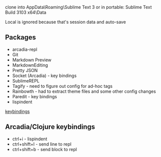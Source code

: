 clone into AppData\Roaming\Sublime Text 3
or in portable: Sublime Text Build 3103 x64\Data

Local is ignored because that's session data and auto-save

## Packages
* arcadia-repl
* Git
* Markdown Preview
* MarkdownEditing
* Pretty JSON
* Socket (Arcadia) - key bindings
* SublimeREPL
* Tagify - need to figure out config for ad-hoc tags
* Rainbowth - had to extract theme files and some other config changes
* Paredit - key bindings
* lispindent

[keybindings](https://github.com/meta-meta/sublime-settings/blob/master/Packages/User/Default%20(Windows).sublime-keymap)

## Arcadia/Clojure keybindings
* ctrl+i - lispindent
* ctrl+shift+l - send line to repl
* ctrl+shift+b - send block to repl

